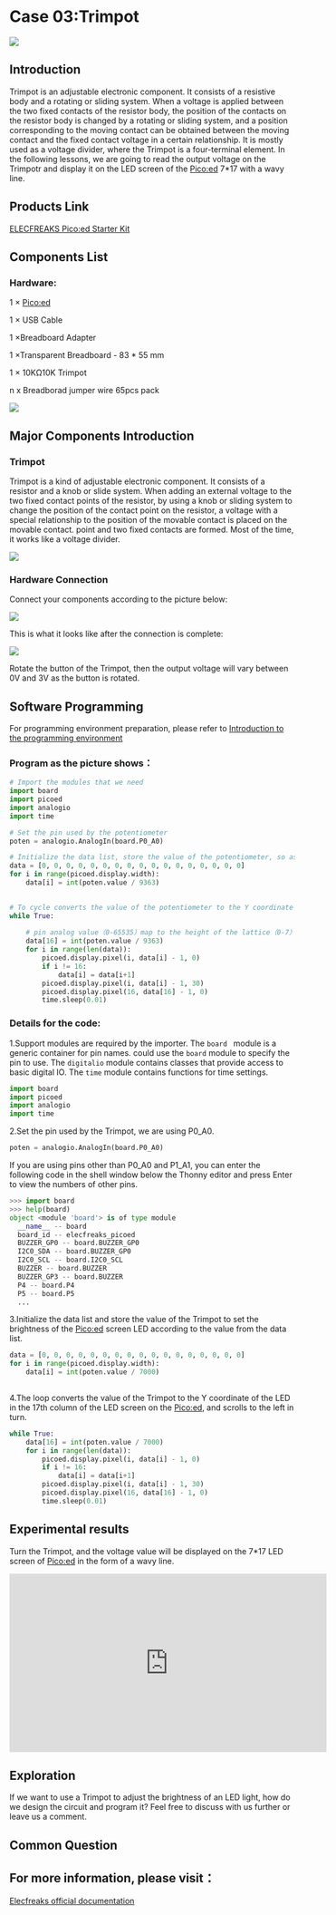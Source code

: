 # Case 03:Trimpot


![](./images/case0301.png)

## Introduction

Trimpot is an adjustable electronic component. It consists of a resistive body and a rotating or sliding system. When a voltage is applied between the two fixed contacts of the resistor body, the position of the contacts on the resistor body is changed by a rotating or sliding system, and a position corresponding to the moving contact can be obtained between the moving contact and the fixed contact voltage in a certain relationship. It is mostly used as a voltage divider, where the Trimpot is a four-terminal element. In the following lessons, we are going to read the output voltage on the Trimpotr and display it on the LED screen of the [Pico:ed](https://shop.elecfreaks.com/products/elecfreaks-pico-ed-v2?_pos=2&_sid=e7433427a&_ss=r) 7*17 with a wavy line.



## Products Link

[ELECFREAKS Pico:ed Starter Kit](https://shop.elecfreaks.com/products/elecfreaks-pico-ed-starter-kit-with-pico-ed-board?_pos=3&_sid=e7433427a&_ss=r) 


## Components List

### Hardware:
1 × [Pico:ed](https://shop.elecfreaks.com/products/elecfreaks-pico-ed-v2?_pos=2&_sid=e7433427a&_ss=r)

1 × USB Cable

1 ×Breadboard Adapter

1 ×Transparent Breadboard - 83 * 55 mm

1 × 10KΩ10K Trimpot

n x Breadborad jumper wire 65pcs pack


![](./images/starter-kit01.png)

## Major Components Introduction

### Trimpot

Trimpot is a kind of adjustable electronic component. It consists of a resistor and a knob or slide system. When adding an external voltage to the two fixed contact points of the resistor, by using a knob or sliding system to change the position of the contact point on the resistor, a voltage with a special relationship to the position of the movable contact is placed on the movable contact. point and two fixed contacts are formed. Most of the time, it works like a voltage divider.

![](./images/case0302.png)

### Hardware Connection

Connect your components according to the picture below:

![](./images/case03.png)

This is what it looks like after the connection is complete:

![](./images/dianweiqi.png)

Rotate the button of the Trimpot, then the output voltage will vary between 0V and 3V as the button is rotated.

## Software Programming
For programming environment preparation, please refer to [Introduction to the programming environment](https://www.elecfreaks.com/learn-en/pico-ed/index.html)
### Program as the picture shows：
```python
# Import the modules that we need
import board
import picoed
import analogio
import time

# Set the pin used by the potentiometer
poten = analogio.AnalogIn(board.P0_A0)

# Initialize the data list, store the value of the potentiometer, so as to set the brightness of the Pico:ed screen LED according to the value of the data list
data = [0, 0, 0, 0, 0, 0, 0, 0, 0, 0, 0, 0, 0, 0, 0, 0, 0]
for i in range(picoed.display.width):
    data[i] = int(poten.value / 9363)
    

# To cycle converts the value of the potentiometer to the Y coordinate of the LED in the 17th column of the Pico:ed LED screen, and scrolls to the left in turn
while True:
    
    # pin analog value（0-65535）map to the height of the lattice（0-7）
    data[16] = int(poten.value / 9363)
    for i in range(len(data)):
        picoed.display.pixel(i, data[i] - 1, 0)
        if i != 16:
            data[i] = data[i+1]
        picoed.display.pixel(i, data[i] - 1, 30)
        picoed.display.pixel(16, data[16] - 1, 0)
        time.sleep(0.01)
```
### Details for the code:

1.Support modules are required by the importer. The `board ` module is a generic container for pin names. could use the `board` module to specify the pin to use. The `digitalio` module contains classes that provide access to basic digital IO. The `time` module contains functions for time settings.
```python
import board
import picoed
import analogio
import time
```

2.Set the pin used by the Trimpot, we are using P0_A0.
```python
poten = analogio.AnalogIn(board.P0_A0)
```
If you are using pins other than P0_A0 and P1_A1, you can enter the following code in the shell window below the Thonny editor and press Enter to view the numbers of other pins.
```python
>>> import board
>>> help(board)
object <module 'board'> is of type module
  __name__ -- board
  board_id -- elecfreaks_picoed
  BUZZER_GP0 -- board.BUZZER_GP0
  I2C0_SDA -- board.BUZZER_GP0
  I2C0_SCL -- board.I2C0_SCL
  BUZZER -- board.BUZZER
  BUZZER_GP3 -- board.BUZZER
  P4 -- board.P4
  P5 -- board.P5
  ...
```

3.Initialize the data list and store the value of the Trimpot to set the brightness of the [Pico:ed](https://shop.elecfreaks.com/products/elecfreaks-pico-ed-v2?_pos=2&_sid=e7433427a&_ss=r) screen LED according to the value from the data list.
```python
data = [0, 0, 0, 0, 0, 0, 0, 0, 0, 0, 0, 0, 0, 0, 0, 0, 0]
for i in range(picoed.display.width):
    data[i] = int(poten.value / 7000)
    
```

4.The loop converts the value of the Trimpot to the Y coordinate of the LED in the 17th column of the LED screen on the [Pico:ed](https://shop.elecfreaks.com/products/elecfreaks-pico-ed-v2?_pos=2&_sid=e7433427a&_ss=r), and scrolls to the left in turn.
```python
while True:
    data[16] = int(poten.value / 7000)
    for i in range(len(data)):
        picoed.display.pixel(i, data[i] - 1, 0)
        if i != 16:
            data[i] = data[i+1]
        picoed.display.pixel(i, data[i] - 1, 30)
        picoed.display.pixel(16, data[16] - 1, 0)
        time.sleep(0.01)
```
## Experimental results
Turn the Trimpot, and the voltage value will be displayed on the 7*17 LED screen of [Pico:ed](https://shop.elecfreaks.com/products/elecfreaks-pico-ed-v2?_pos=2&_sid=e7433427a&_ss=r) in the form of a wavy line.

<iframe width="560" height="315" src="https://www.youtube.com/embed/SvQEmOVG6_Y" title="YouTube video player" frameborder="0" allow="accelerometer; autoplay; clipboard-write; encrypted-media; gyroscope; picture-in-picture" allowfullscreen></iframe>

## Exploration
If we want to use a Trimpot to adjust the brightness of an LED light, how do we design the circuit and program it? Feel free to discuss with us further or leave us a comment.
## Common Question
## For more information, please visit：

[Elecfreaks official documentation](https://www.elecfreaks.com/learn-en/)
